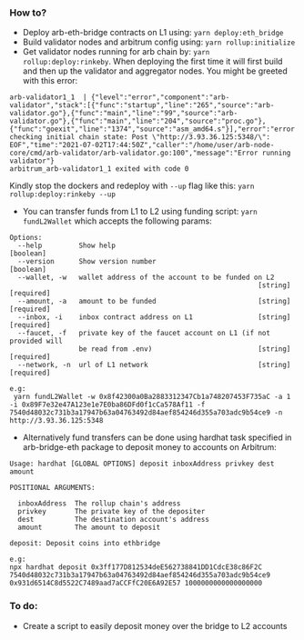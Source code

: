 ### How to? 



- Deploy arb-eth-bridge contracts on L1 using: `yarn deploy:eth_bridge`
- Build validator nodes and arbitrum config using: `yarn rollup:initialize`
- Get validator nodes running for arb chain by: `yarn rollup:deploy:rinkeby`. When deploying the first time it will first build and then up the validator and aggregator nodes. You might be greeted with this error: 
```
arb-validator1_1  | {"level":"error","component":"arb-validator","stack":[{"func":"startup","line":"265","source":"arb-validator.go"},{"func":"main","line":"99","source":"arb-validator.go"},{"func":"main","line":"204","source":"proc.go"},{"func":"goexit","line":"1374","source":"asm_amd64.s"}],"error":"error checking initial chain state: Post \"http://3.93.36.125:5348/\": EOF","time":"2021-07-02T17:44:50Z","caller":"/home/user/arb-node-core/cmd/arb-validator/arb-validator.go:100","message":"Error running validator"}
arbitrum_arb-validator1_1 exited with code 0
```
Kindly stop the dockers and redeploy with `--up` flag like this: `yarn rollup:deploy:rinkeby --up` 

- You can transfer funds from L1 to L2 using funding script: `yarn fundL2Wallet` which accepts the following params:

```
Options:
  --help         Show help                                             [boolean]
  --version      Show version number                                   [boolean]
  --wallet, -w   wallet address of the account to be funded on L2
                                                             [string] [required]
  --amount, -a   amount to be funded                         [string] [required]
  --inbox, -i    inbox contract address on L1                [string] [required]
  --faucet, -f   private key of the faucet account on L1 (if not provided will
                 be read from .env)                          [string] [required]
  --network, -n  url of L1 network                           [string] [required]

e.g:
 yarn fundL2Wallet -w 0x8f42300a0Ba2883312347Cb1a748207453F735aC -a 1 -i 0x89F7e32e47A123e1e7E0ba86DFd0f1cCa578Af11 -f 7540d48032c731b3a17947b63a04763492d84aef854246d355a703adc9b54ce9 -n http://3.93.36.125:5348
```


- Alternatively fund transfers can be done using hardhat task specified in arb-bridge-eth package to deposit money to accounts on Arbitrum:
```
Usage: hardhat [GLOBAL OPTIONS] deposit inboxAddress privkey dest amount

POSITIONAL ARGUMENTS:

  inboxAddress  The rollup chain's address 
  privkey       The private key of the depositer 
  dest          The destination account's address 
  amount        The amount to deposit 

deposit: Deposit coins into ethbridge

e.g:
npx hardhat deposit 0x3ff177D812534deE562738841DD1CdcE38c86F2C 7540d48032c731b3a17947b63a04763492d84aef854246d355a703adc9b54ce9 0x931d6514C8d5522C7489aad7aCCFfC20E6A92E57 1000000000000000000 
```

### To do:
- Create a script to easily deposit money over the bridge to L2 accounts
